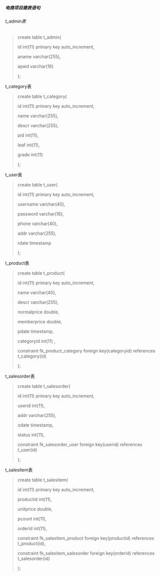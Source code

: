 ##### 电商项目建表语句

###### t_admin表

> create table t_admin(
> 
> id int(11) primary key auto_increment,
> 
> aname varchar(255),
> 
> apwd varchar(16)
> 
> );



t_category表

> create table t_category(
> 
> id int(11) primary key auto_increment,
> 
> name varchar(255),
> 
> descr varchar(255),
> 
> pid int(11),
> 
> leaf int(11),
> 
> grade int(11)
> 
> );



t_user表

> create table t_user(
> 
> id int(11) primary key auto_increment,
> 
> username varchar(40),
> 
> password varchar(16),
> 
> phone varchar(40),
> 
> addr varchar(255),
> 
> rdate timestamp
> 
> );



t_product表

> create table t_product(
> 
> id int(11) primary key auto_increment,
> 
> name varchar(40),
> 
> descr varchar(255),
> 
> normalprice double,
> 
> memberprice double,
> 
> pdate timestamp,
> 
> categoryid int(11) ,
> 
> constraint fk_product_category foreign key(categoryid) references t_category(id)
> 
> );



t_salesorder表

> create table t_salesorder(
> 
> id int(11) primary key auto_increment,
> 
> userid int(11),
> 
> addr varchar(255),
> 
> odate timestamp,
> 
> status int(11),
> 
> constraint fk_salesorder_user foreign key(userid) references t_user(id)
> 
> );



t_salesitem表

> create table t_salesitem(
> 
> id int(11) primary key auto_increment,
> 
> productid int(11),
> 
> unitprice double,
> 
> pcount int(11),
> 
> orderid int(11),
> 
> constraint fk_salesitem_product foreign key(productid) references t_product(id),
> 
> constraint fk_salesitem_salesorder foreign key(orderid) references t_salesorder(id)
> 
> );
